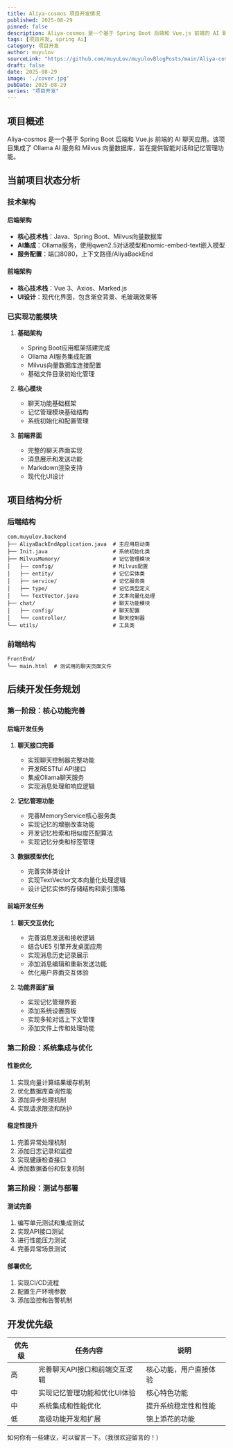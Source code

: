 ```yaml
---
title: Aliya-cosmos 项目开发情况
published: 2025-08-29
pinned: false
description: Aliya-cosmos 是一个基于 Spring Boot 后端和 Vue.js 前端的 AI 聊天应用。该项目集成了 Ollama AI 服务和 Milvus 向量数据库，旨在提供智能对话和记忆管理功能。
tags: [项目开发, spring Ai]
category: 项目开发
author: muyulov
sourceLink: "https://github.com/muyuLov/muyulovBlogPosts/main/Aliya-cosmos-development"
draft: false
date: 2025-08-29
image: './cover.jpg'
pubDate: 2025-08-29
series: "项目开发"
---
```


## 项目概述

Aliya-cosmos 是一个基于 Spring Boot 后端和 Vue.js 前端的 AI 聊天应用。该项目集成了 Ollama AI 服务和 Milvus 向量数据库，旨在提供智能对话和记忆管理功能。

## 当前项目状态分析

### 技术架构

#### 后端架构
- **核心技术栈**：Java、Spring Boot、Milvus向量数据库
- **AI集成**：Ollama服务，使用qwen2.5对话模型和nomic-embed-text嵌入模型
- **服务配置**：端口8080，上下文路径/AliyaBackEnd

#### 前端架构
- **核心技术栈**：Vue 3、Axios、Marked.js
- **UI设计**：现代化界面，包含渐变背景、毛玻璃效果等

### 已实现功能模块

1. **基础架构**
   - Spring Boot应用框架搭建完成
   - Ollama AI服务集成配置
   - Milvus向量数据库连接配置
   - 基础文件目录初始化管理

2. **核心模块**
   - 聊天功能基础框架
   - 记忆管理模块基础结构
   - 系统初始化和配置管理

3. **前端界面**
   - 完整的聊天界面实现
   - 消息展示和发送功能
   - Markdown渲染支持
   - 现代化UI设计

## 项目结构分析

### 后端结构
```
com.muyulov.backend
├── AliyaBackEndApplication.java  # 主应用启动类
├── Init.java                     # 系统初始化类
├── MilvusMemory/                 # 记忆管理模块
│   ├── config/                   # Milvus配置
│   ├── entity/                   # 记忆实体类
│   ├── service/                  # 记忆服务类
│   ├── type/                     # 记忆类型定义
│   └── TextVector.java           # 文本向量化处理
├── chat/                         # 聊天功能模块
│   ├── config/                   # 聊天配置
│   └── controller/               # 聊天控制器
└── utils/                        # 工具类
```

### 前端结构
```
FrontEnd/
└── main.html  # 测试用的聊天页面文件
```

## 后续开发任务规划

### 第一阶段：核心功能完善

#### 后端开发任务
1. **聊天接口完善**
   - 实现聊天控制器完整功能
   - 开发RESTful API接口
   - 集成Ollama聊天服务
   - 实现消息处理和响应逻辑

2. **记忆管理功能**
   - 完善MemoryService核心服务类
   - 实现记忆的增删改查功能
   - 开发记忆检索和相似度匹配算法
   - 实现记忆分类和标签管理

3. **数据模型优化**
   - 完善实体类设计
   - 实现TextVector文本向量化处理逻辑
   - 设计记忆实体的存储结构和索引策略

#### 前端开发任务
1. **聊天交互优化**
   - 完善消息发送和接收逻辑
   - 结合UE5 引擎开发桌面应用
   - 实现消息历史记录展示
   - 添加消息编辑和重新发送功能
   - 优化用户界面交互体验

2. **功能界面扩展**
   - 实现记忆管理界面
   - 添加系统设置面板
   - 实现多轮对话上下文管理
   - 添加文件上传和处理功能

### 第二阶段：系统集成与优化

#### 性能优化
1. 实现向量计算结果缓存机制
2. 优化数据库查询性能
3. 添加异步处理机制
4. 实现请求限流和防护

#### 稳定性提升
1. 完善异常处理机制
2. 添加日志记录和监控
3. 实现健康检查接口
4. 添加数据备份和恢复机制

### 第三阶段：测试与部署

#### 测试完善
1. 编写单元测试和集成测试
2. 实现API接口测试
3. 进行性能压力测试
4. 完善异常场景测试

#### 部署优化
1. 实现CI/CD流程
2. 配置生产环境参数
3. 添加监控和告警机制

## 开发优先级

| 优先级 | 任务内容 | 说明 |
|--------|----------|------|
| 高 | 完善聊天API接口和前端交互逻辑 | 核心功能，用户直接体验 |
| 中 | 实现记忆管理功能和优化UI体验 | 核心特色功能 |
| 中 | 系统集成和性能优化 | 提升系统稳定性和性能 |
| 低 | 高级功能开发和扩展 | 锦上添花的功能 |

如何你有一些建议，可以留言一下。（我很欢迎留言的！）